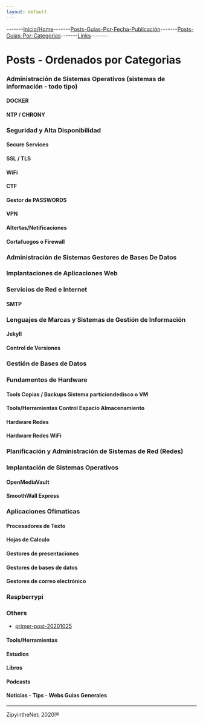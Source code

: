 ```yaml
---
layout: default
---
```

-------[Inicio/Home](./index.html)-------[Posts-Guias-Por-Fecha-Publicación](./posts.html)-------[Posts-Guias-Por-Categorias](./categorias.html)-------[Links](./links.html)-------
# Posts - Ordenados por Categorias

### Administración de Sistemas Operativos (sistemas de información - todo tipo)
#### DOCKER
#### NTP / CHRONY

### Seguridad y Alta Disponibilidad
#### Secure Services
#### SSL / TLS
#### WiFi
#### CTF
#### Gestor de PASSWORDS
#### VPN
#### Altertas/Notificaciones
#### Cortafuegos o Firewall

### Administración de Sistemas Gestores de Bases De Datos

### Implantaciones de Aplicaciones Web

### Servicios de Red e Internet
#### SMTP

### Lenguajes de Marcas y Sistemas de Gestión de Información
#### Jekyll
#### Control de Versiones

### Gestión de Bases de Datos

### Fundamentos de Hardware
#### Tools Copias / Backups Sistema particiondedisco o VM
#### Tools/Herramientas Control Espacio Almacenamiento
#### Hardware Redes
#### Hardware Redes WiFi

### Planificación y Administración de Sistemas de Red (Redes)

### Implantación de Sistemas Operativos
#### OpenMediaVault
#### SmoothWall Express

### Aplicaciones Ofimaticas
#### Procesadores de Texto
#### Hojas de Calculo
#### Gestores de presentaciones
#### Gestores de bases de datos
#### Gestores de correo electrónico

### Raspberrypi

### Others
* [ primer-post-20201025 ](./posts/primer-post-20201025.html)

#### Tools/Herramientas
#### Estudios
#### Libros
#### Podcasts
#### Noticias - Tips - Webs Guias Generales



-----------------------------------------------------------------------------

ZipyintheNet¡ 2020!®